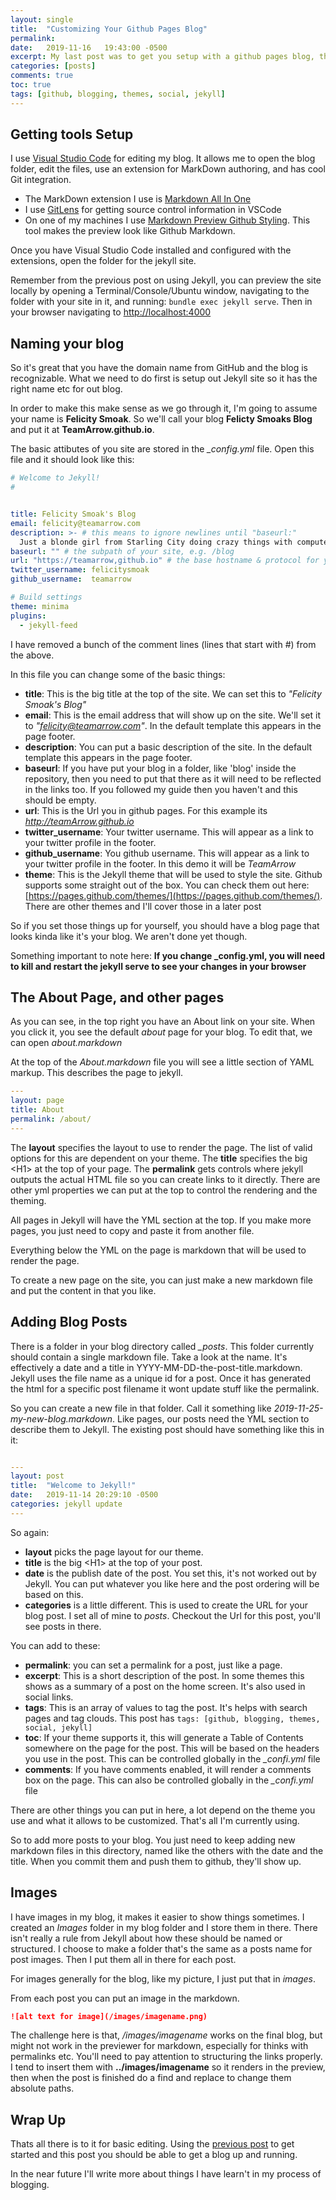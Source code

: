 ```yaml
---
layout: single
title:  "Customizing Your Github Pages Blog"
permalink: 
date:   2019-11-16   19:43:00 -0500
excerpt: My last post was to get you setup with a github pages blog, this one will help you customize it so you can start blogging with it. 
categories: [posts]
comments: true
toc: true
tags: [github, blogging, themes, social, jekyll]
---
```


## Getting tools Setup

I use [Visual Studio Code](https://code.visualstudio.com/) for editing my blog. It allows me to open the blog folder, edit the files, use an extension for MarkDown authoring, and has cool Git integration. 
- The MarkDown extension I use is [Markdown All In One](https://marketplace.visualstudio.com/items?itemName=yzhang.markdown-all-in-one)
- I use [GitLens](https://marketplace.visualstudio.com/items?itemName=eamodio.gitlens) for getting source control information in VSCode
- On one of my machines I use [Markdown Preview Github Styling](https://marketplace.visualstudio.com/items?itemName=bierner.markdown-preview-github-styles). This tool makes the preview look like Github Markdown.

Once you have Visual Studio Code installed and configured with the extensions, open the folder for the jekyll site.

Remember from the previous post on using Jekyll, you can preview the site locally by opening a Terminal/Console/Ubuntu window, navigating to the folder with your site in it, and running: ``` bundle exec jekyll serve ```. 
Then in your browser navigating to [http://localhost:4000](http://localhost:4000)

## Naming your blog

So it's great that you have the domain name from GitHub and the blog is recognizable. 
What we need to do first is setup out Jekyll site so it has the right name etc for out blog. 

In order to make this make sense as we go through it, I'm going to assume your name is **Felicity Smoak**. 
So we'll call your blog **Felicty Smoaks Blog** and put it at **TeamArrow.github.io**.

The basic attibutes of you site are stored in the *_config.yml* file. Open this file and it should look like this:

``` yml
# Welcome to Jekyll!
#


title: Felicity Smoak's Blog
email: felicity@teamarrow.com
description: >- # this means to ignore newlines until "baseurl:"
  Just a blonde girl from Starling City doing crazy things with computers because I'm a hero and I'm in love with Oliver Queen.
baseurl: "" # the subpath of your site, e.g. /blog
url: "https://teamarrow,github.io" # the base hostname & protocol for your site, e.g. http://example.com
twitter_username: felicitysmoak
github_username:  teamarrow

# Build settings
theme: minima
plugins:
  - jekyll-feed

```

I have removed a bunch of the comment lines (lines that start with #) from the above. 

In this file you can change some of the basic things:
- **title**: This is the big title at the top of the site. We can set this to *"Felicity Smoak's Blog"*
- **email**: This is the email address that will show up on the site. We'll set it to  *"felicity@teamarrow.com"*. In the default template this appears in the page footer.
- **description**: You can put a basic description of the site. In the default template this appears in the page footer.
- **baseurl**: If you have put your blog in a folder, like 'blog' inside the repository, then you need to put that there as it will need to be reflected in the links too. If you followed my guide then you haven't and this should be empty.
- **url**: This is the Url you in github pages. For this example its *http://teamArrow.github.io*
- **twitter_username**: Your twitter username. This will appear as a link to your twitter profile in the footer. 
- **github_username**:  You github username. This will appear as a link to your twitter profile in the footer. In this demo it will be *TeamArrow*
- **theme**: This is the Jekyll theme that will be used to style the site. Github supports some straight out of the box. You can check them out here: [https://pages.github.com/themes/](https://pages.github.com/themes/). There are other themes and I'll cover those in a later post

So if you set those things up for yourself, you should have a blog page that looks kinda like it's your blog. 
We aren't done yet though.

Something important to note here: **If you change _config.yml, you will need to kill and restart the jekyll serve to see your changes in your browser**

## The About Page, and other pages

As you can see, in the top right you have an About link on your site. When you click it, you see the default *about* page for your blog. To edit that, we can open *about.markdown*

At the top of the *About.markdown* file you will see a little section of YAML markup. This describes the page to jekyll.

``` yml
---
layout: page
title: About
permalink: /about/
---

```

The **layout** specifies the layout to use to render the page. The list of valid options for this are dependent on your theme. 
The **title** specifies the big &lt;H1&gt; at the top of your page. 
The **permalink** gets controls where jekyll outputs the actual HTML file so you can create links to it directly. 
There are other yml properties we can put at the top to control the rendering and the theming. 

All pages in Jekyll will have the YML section at the top. If you make more pages, you just need to copy and paste it from another file. 

Everything below the YML on the page is markdown that will be used to render the page. 

To create a new page on the site, you can just make a new markdown file and put the content in that you like. 

## Adding Blog Posts

There is a folder in your blog directory called *_posts*. This folder currently should contain a single markdown file.
Take a look at the name. 
It's effectively a date and a title in YYYY-MM-DD-the-post-title.markdown.
Jekyll uses the file name as a unique id for a post.
Once it has generated the html for a specific post filename it wont update stuff like the permalink.

So you can create a new file in that folder. Call it something like *2019-11-25-my-new-blog.markdown*.
Like pages, our posts need the YML section to describe them to Jekyll.
The existing post should have something like this in it:

``` yml

---
layout: post
title:  "Welcome to Jekyll!"
date:   2019-11-14 20:29:10 -0500
categories: jekyll update
---

```

So again:
- **layout** picks the page layout for our theme. 
- **title** is the big &lt;H1&gt; at the top of your post. 
- **date** is the publish date of the post. You set this, it's not worked out by Jekyll. You can put whatever you like here and the post ordering will be based on this. 
- **categories** is a little different. This is used to create the URL for your blog post. I set all of mine to *posts*. Checkout the Url for this post, you'll see posts in there.
  
You can add to these:
- **permalink**: you can set a permalink for a post, just like a page.
- **excerpt**: This is a short description of the post. In some themes this shows as a summary of a post on the home screen. It's also used in social links.
- **tags**: This is an array of values to tag the post. It's helps with search pages and tag clouds. This post has ``` tags: [github, blogging, themes, social, jekyll] ```
- **toc**: If your theme supports it, this will generate a Table of Contents somewhere on the page for the post. This will be based on the headers you use in the post. This can be controlled globally in the *_confi.yml* file
- **comments**: If you have comments enabled, it will render a comments box on the page. This can also be controlled globally in the *_confi.yml* file

There are other things you can put in here, a lot depend on the theme you use and what it allows to be customized. That's all I'm currently using.

So to add more posts to your blog. You just need to keep adding new markdown files in this directory, named like the others with the date and the title. When you commit them and push them to github, they'll show up.

## Images

I have images in my blog, it makes it easier to show things sometimes.
I created an *Images* folder in my blog folder and I store them in there. 
There isn't really a rule from Jekyll about how these should be named or structured. 
I choose to make a folder that's the same as a posts name for post images. 
Then I put them all in there for each post. 

For images generally for the blog, like my picture, I just put that in *images*.

From each post you can put an image in the markdown.

``` markdown
![alt text for image](/images/imagename.png)
```

The challenge here is that, */images/imagename* works on the final blog, but might not work in the previewer for markdown, especially for thinks with permalinks etc.
You'll need to pay attention to structuring the links properly. I tend to insert them with **../images/imagename** so it renders in the preview, then when the post is finished do a find and replace to change them absolute paths.


## Wrap Up

Thats all there is to it for basic editing. Using the [previous post](https://ciaranodonnell.dev/posts/setting-up-a-blog-with-github-pages/) to get started and this post you should be able to get a blog up and running. 

In the near future I'll write more about things I have learn't in my process of blogging.